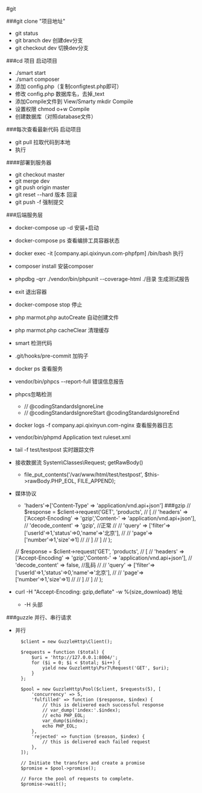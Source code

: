 #git

###git clone "项目地址"

* git status 
* git branch dev 创建dev分支
* git checkout dev  切换dev分支

###cd 项目  启动项目

* ./smart start  
* ./smart composer 
* 添加 config.php（复制configtest.php即可）
* 修改 config.php 数据库名，去掉_text
* 添加Compile文件到 View/Smarty   mkdir Compile
* 设置权限 chmod  o+w Compile 
* 创建数据库（对照database文件）

###每次查看最新代码  启动项目  

* git pull 拉取代码到本地  
* 执行

####部署到服务器

* git checkout master
* git merge dev
* git push origin master 
* git reset --hard 版本  回滚
* git push -f 强制提交

###后端服务层

* docker-compose up -d  安装+启动
* docker-compose ps  查看编排工具容器状态
* docker exec -it [company.api.qixinyun.com-phpfpm] /bin/bash  执行
* composer install  安装composer
* phpdbg -qrr ./vendor/bin/phpunit --coverage-html ./目录  生成测试报告
* exit  退出容器
* docker-compose stop  停止
* php marmot.php autoCreate 自动创建文件
* php marmot.php cacheClear 清理缓存
* smart 检测代码
* .git/hooks/pre-commit 加钩子
* docker ps  查看服务
* vendor/bin/phpcs --report-full 错误信息报告
* phpcs忽略检测
	* // @codingStandardsIgnoreLine
	* // @codingStandardsIgnoreStart @codingStandardsIgnoreEnd
* docker logs -f company.api.qixinyun.com-nginx 查看服务器日志
* vendor/bin/phpmd Application text ruleset.xml   
* tail -f test/testpost 实时跟踪文件 
* 接收数据流 System\Classes\Request;  getRawBody()
	* file_put_contents('/var/www/html/test/testpost', $this->rawBody.PHP_EOL, FILE_APPEND);
* 媒体协议 
	* 'haders'=>['Content-Type' => 'application/vnd.api+json']
###gzip
	// $response = $client->request('GET', 'products',
	//   [
	//    'headers'        => ['Accept-Encoding' => 'gzip','Content-' => 'application/vnd.api+json'],
	//     'decode_content' => 'gzip', //正常
	//     // 'query'       => ['filter'=>['userId'=>1,'status'=>0,'name'=>'北京'],
	//     //            'page'=>['number'=>1,'size'=>1]
	//     //           ]
	//   ]
	// );

	// $response = $client->request('GET', 'products',
	//   [
	//    'headers'        => ['Accept-Encoding' => 'gzip','Content-' => 'application/vnd.api+json'],
	//     'decode_content' => false, //乱码
	//     // 'query'       => ['filter'=>['userId'=>1,'status'=>0,'name'=>'北京'],
	//     //            'page'=>['number'=>1,'size'=>1]
	//     //           ]
	//   ]
	// );

* curl -H "Accept-Encoding: gzip,deflate" -w %{size_download} 地址
	* -H 头部


###guzzle 并行、串行请求

* 并行

		$client = new GuzzleHttp\Client();
		
		$requests = function ($total) {
		    $uri = 'http://127.0.0.1:8004/';
		    for ($i = 0; $i < $total; $i++) {
		        yield new GuzzleHttp\Psr7\Request('GET', $uri);
		    }
		};
		
		$pool = new GuzzleHttp\Pool($client, $requests(5), [
		    'concurrency' => 5,
		    'fulfilled' => function ($response, $index) {
		        // this is delivered each successful response
		        // var_dump('index:'.$index);
		        // echo PHP_EOL;
		        var_dump($index);
		        echo PHP_EOL;
		    },
		    'rejected' => function ($reason, $index) {
		        // this is delivered each failed request
		    },
		]);
		
		// Initiate the transfers and create a promise
		$promise = $pool->promise();
		
		// Force the pool of requests to complete.
		$promise->wait();

